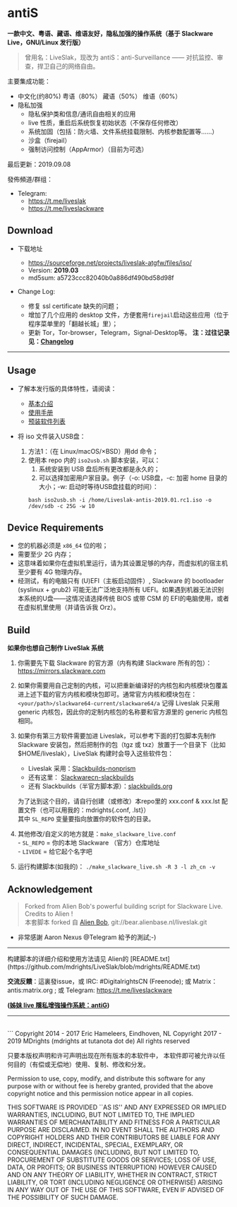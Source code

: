 # antiS
**一款中文、粤语、藏语、维语友好，隐私加强的操作系统（基于 Slackware Live，GNU/Linux 发行版）**

> 曾用名：LiveSlak，现改为 antiS：anti-Surveillance —— 对抗监控、审查，捍卫自己的网络自由。  


主要集成功能：  
  - 中文化(约80%) 粤语（80%） 藏语（50%） 维语（60%）
  - 隐私加强
    - 隐私保护类和信息/通讯自由相关的应用
	- live 性质，重启后系统恢复初始状态（不保存任何修改）
    - 系统加固（包括：防火墙、文件系统挂载限制、内核参数配置等……）
	- 沙盒（firejail）
	- 强制访问控制（AppArmor）（目前为可选）

最后更新：2019.09.08  

發佈頻道/群组：	
- Telegram: 
	- https://t.me/liveslak    
	- https://t.me/liveslackware      


## Download

- 下载地址 
	- https://sourceforge.net/projects/liveslak-atgfw/files/iso/
	- Version: **2019.03**    
	- md5sum: a5723ccc82040b0a886df490bd58d98f

- Change Log:
	- 修复 ssl certificate 缺失的问题；
	- 增加了几个应用的 desktop 文件，方便套用`firejail`启动这些应用（位于程序菜单里的「翻越长城」里）；
	- 更新 Tor，Tor-browser，Telegram，Signal-Desktop等。
**注：过往记录见：[Changelog](https://github.com/mdrights/LiveSlak/blob/mdrights/Changelog)**
<hr>

## Usage

- 了解本发行版的具体特性，请阅读：    
	- [基本介绍](https://mdrights.github.io/os-observe/Liveslak-intro/)
	- [使用手册](https://github.com/mdrights/LiveSlak/blob/V1.3.0/skel/Desktop/LiveSlak-Users-Guide.md)
	- [预装软件列表](https://github.com/mdrights/LiveSlak/blob/V1.3.0/pkglists/mdrights-xfce.lst)

- 将 iso 文件装入USB盘：
	1. 方法1：（在 Linux/macOS/×BSD）用dd 命令；
	2. 使用本 repo 内的 `iso2usb.sh` 脚本安装，可以：
		1. 系统安装到 USB 盘后所有更改都是永久的；
		2. 可以选择加密用户家目录。例子（-o: USB盘，-c: 加密 home 目录的大小；-w: 启动时等待USB盘挂载的时间）：
		```
		bash iso2usb.sh -i /home/Liveslak-antis-2019.01.rc1.iso -o /dev/sdb -c 25G -w 10
		```


## Device Requirements

- 您的机器必须是 `x86_64` 位的啦；
- 需要至少 2G 内存；
- 这意味着如果你在虚拟机里运行，请为其设置足够的内存，而虚拟机的宿主机至少要有 4G 物理内存。
- 经测试，有的电脑只有 (U)EFI（主板启动固件）, Slackware 的 bootloader (syslinux + grub2) 可能无法广泛地支持所有 UEFI。如果遇到机器无法识别本系统的U盘——这情况请选择传统 BIOS 或带 CSM 的 EFI的电脑使用，或者在虚拟机里使用（并请告诉我 Orz）。



## Build

**如果你也想自己制作 LiveSlak 系统**   

1. 你需要先下载 Slackware 的官方源（内有构建 Slackware 所有的包）：https://mirrors.slackware.com  

2. 如果你需要用自己定制的内核，可以把重新编译好的内核包和内核模块包覆盖进上述下载的官方内核和模块包即可。通常官方内核和模块包在：`<your/path>/slackware64-current/slackware64/a`   记得 Liveslak 只采用 generic 内核包，因此你的定制内核包的名称要和官方源里的 generic 内核包相同。

3. 如果你有第三方软件需要加进 Liveslak，可以参考下面的打包脚本先制作 Slackware 安装包，然后把制作的包（tgz 或 txz）放置于一个目录下（比如 $HOME/liveslak），LiveSlak 构建时会导入这些软件包：

    - Liveslak 采用：[Slackbuilds-nonprism](https://github.com/mdrights/Slackbuilds-nonprism) 
    - 还有这里： [Slackwarecn-slackbuilds](https://github.com/slackwarecn-slackbuilds)
	- 还有 Slackbuilds（半官方脚本源）：[slackbuilds.org](https://slackbuilds.org)

    为了达到这个目的，请自行创建（或修改）本repo里的 xxx.conf & xxx.lst 配置文件（也可以用我的：mdrights{.conf, .lst}）   
    其中 `SL_REPO` 变量要指向放置你的软件包的目录。

4. 其他修改/自定义的地方就是：`make_slackware_live.conf`   
        - `SL_REPO` = 你的本地 Slackware （官方）仓库地址  
        - `LIVEDE`  = 给它起个名字吧  

5. 运行构建脚本(如我的)：
	`./make_slackware_live.sh -R 3 -l zh_cn -v`  


## Acknowledgement

> Forked from Alien Bob's powerful building script for Slackware Live. Credits to Alien !    
> 本套脚本 forked 自 [Alien Bob](http://www.slackware.com/%7Ealien/liveslak/), git://bear.alienbase.nl/liveslak.git
- 非常感謝 Aaron Nexus @Telegram 給予的測試;-) 

<hr>
构建脚本的详细介绍和使用方法请见 Alien的 [README.txt](https://github.com/mdrights/LiveSlak/blob/mdrights/README.txt)   

**交流反饋**：這裏發issue，或 IRC: #DigitalrightsCN (Freenode); 或 Matrix：antis:matrix.org ; 或 Telegram:  https://t.me/liveslackware   

**([姊妹 live 隱私增強操作系統：antiG](https://github.com/mdrights/antiG))**

<hr>
<br />
```
Copyright 2014 - 2017 Eric Hameleers, Eindhoven, NL  
Copyright 2017 - 2019 MDrights (mdrights at tutanota dot de)  
All rights reserved  

只要本版权声明和许可声明出现在所有版本的本软件中，
本软件即可被允许以任何目的（有偿或无偿地）使用、复制、修改和分发。  

   Permission to use, copy, modify, and distribute this software for
   any purpose with or without fee is hereby granted, provided that
   the above copyright notice and this permission notice appear in all
   copies.

   THIS SOFTWARE IS PROVIDED ``AS IS'' AND ANY EXPRESSED OR IMPLIED
   WARRANTIES, INCLUDING, BUT NOT LIMITED TO, THE IMPLIED WARRANTIES OF
   MERCHANTABILITY AND FITNESS FOR A PARTICULAR PURPOSE ARE DISCLAIMED.
   IN NO EVENT SHALL THE AUTHORS AND COPYRIGHT HOLDERS AND THEIR
   CONTRIBUTORS BE LIABLE FOR ANY DIRECT, INDIRECT, INCIDENTAL,
   SPECIAL, EXEMPLARY, OR CONSEQUENTIAL DAMAGES (INCLUDING, BUT NOT
   LIMITED TO, PROCUREMENT OF SUBSTITUTE GOODS OR SERVICES; LOSS OF
   USE, DATA, OR PROFITS; OR BUSINESS INTERRUPTION) HOWEVER CAUSED AND
   ON ANY THEORY OF LIABILITY, WHETHER IN CONTRACT, STRICT LIABILITY,
   OR TORT (INCLUDING NEGLIGENCE OR OTHERWISE) ARISING IN ANY WAY OUT
   OF THE USE OF THIS SOFTWARE, EVEN IF ADVISED OF THE POSSIBILITY OF
   SUCH DAMAGE.
``` 


